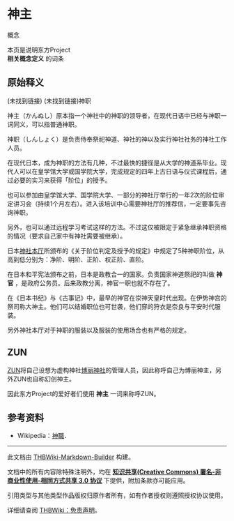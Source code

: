 # 神主

<!-- source html: G:\repos\THBWiki-Markdown-Builder\THBWikiMarkdown\Temp\main\9\93\ns0%3A%E7%A5%9E%E4%B8%BB.html -->

概念

本页是说明东方Project  
 **相关概念定义** 的词条

## 原始释义
 (未找到链接)   (未找到链接)神职
  
神主（かんぬし）原本指一个神社中的神职的领导者，在现代日语中已经与神职一词同义，可以指普通神职。
  
  
神职（しんしょく）是负责侍奉祭祀神道、神社的神以及实行神社社务的神社工作人员。
  
  
在现代日本，成为神职的方法有几种，不过最快的捷径是从大学的神道系毕业。现代人可以在皇学馆大学或国学院大学，完成规定的四年上古日语与仪式课程后，通过必要的实习来获得「阶位」的授予。  

也可以参加由皇学馆大学、国学院大学、一部分的神社厅举行的一年2次的阶位审定讲习会（持续1个月左右）。进入该培训中心需要神社厅的推荐信，一定要事先咨询神职。  

另外，也可以通过远程学习考试这样的方法。不过这仅被限定于紧急继承神职资格的情况（要求自己家中有神社需要被继承）。
  
  
日本[神社本厅](http://ja.wikipedia.org/wiki/神社本庁)所颁布的《关于阶位判定及授予的规定》中规定了5种神职阶位，从高到低分别为：净阶、明阶、正阶、权正阶、直阶。
  
  
在日本和平宪法颁布之前，日本是政教合一的国家。负责国家神道祭祀的叫做 **神官** ，是政府公务员。后来政教分离，神官一职也就不存在了。
  
  
在《日本书纪》与《古事记》中，最早的神官在崇神天皇时代出现。在伊势神宫的祭司称大神主。他们可以结婚职位也可世袭，他们穿的狩衣是奈良与平安时代服装。
  
  
另外神社本厅对于神职的服装以及服装的使用场合也有严格的规定。
  


## ZUN
  
[ZUN](./ZUN.md)将自己设想为虚构神社[博丽神社](./博丽神社.md)的管理人员，因此称呼自己为博丽神主，另外ZUN也自称幻创神主。  

因此东方Project的爱好者们使用 **神主** 一词来称呼ZUN。
  


## 参考资料
- Wikipedia：[神職](http://ja.wikipedia.org/wiki/神職)．

  
  





---

此文档由 [THBWiki-Markdown-Builder](https://github.com/Delsin-Yu/THBWiki-Markdown-Builder) 构建。

文档中的所有内容除特殊注明外，均在 [**知识共享(Creative Commons) 署名-非商业性使用-相同方式共享 3.0 协议**](https://creativecommons.org/licenses/by-sa/3.0/deed.zh-hans) 下提供，附加条款亦可能应用。

引用类型与其他类型作品版权归原作者所有，如有作者授权则遵照授权协议使用。

详细请查阅 [THBWiki：免责声明](https://thbwiki.cc/THBWiki:%E5%85%8D%E8%B4%A3%E5%A3%B0%E6%98%8E)。

